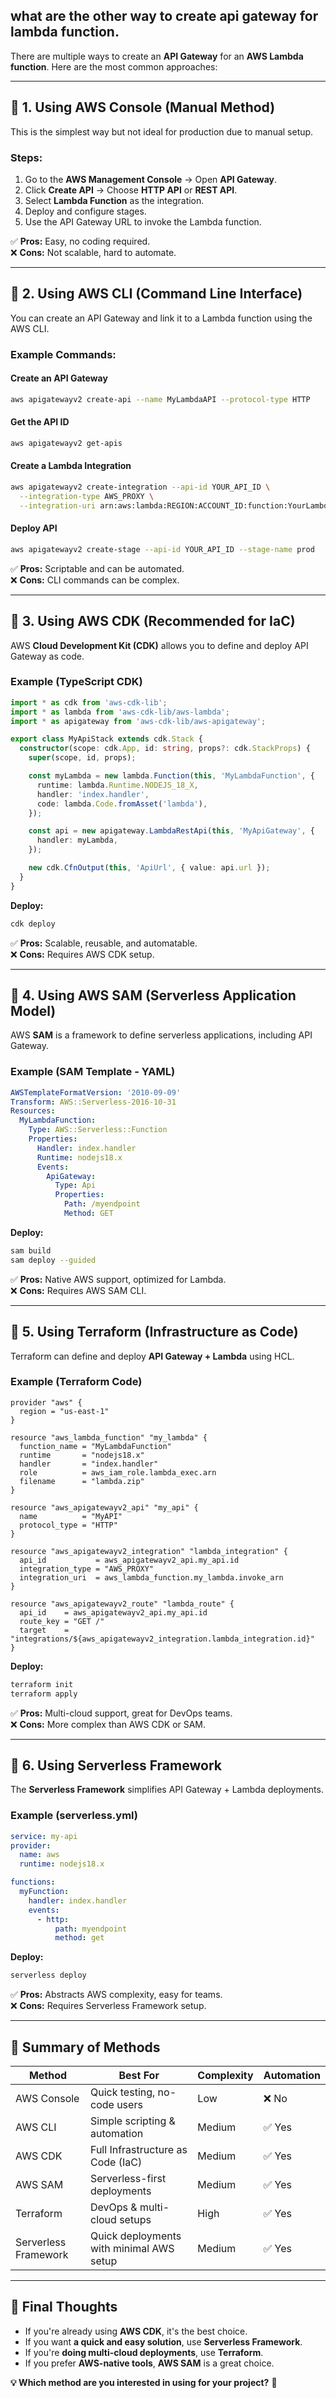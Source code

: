 ## what are the other way to create api gateway for lambda function.


There are multiple ways to create an **API Gateway** for an **AWS Lambda function**. Here are the most common approaches:  

---

## **🔹 1. Using AWS Console (Manual Method)**
This is the simplest way but not ideal for production due to manual setup.

### **Steps:**  
1. Go to the **AWS Management Console** → Open **API Gateway**.  
2. Click **Create API** → Choose **HTTP API** or **REST API**.  
3. Select **Lambda Function** as the integration.  
4. Deploy and configure stages.  
5. Use the API Gateway URL to invoke the Lambda function.

✅ **Pros:** Easy, no coding required.  
❌ **Cons:** Not scalable, hard to automate.

---

## **🔹 2. Using AWS CLI (Command Line Interface)**
You can create an API Gateway and link it to a Lambda function using the AWS CLI.

### **Example Commands:**
#### **Create an API Gateway**
```sh
aws apigatewayv2 create-api --name MyLambdaAPI --protocol-type HTTP
```
#### **Get the API ID**
```sh
aws apigatewayv2 get-apis
```
#### **Create a Lambda Integration**
```sh
aws apigatewayv2 create-integration --api-id YOUR_API_ID \
  --integration-type AWS_PROXY \
  --integration-uri arn:aws:lambda:REGION:ACCOUNT_ID:function:YourLambdaFunction
```
#### **Deploy API**
```sh
aws apigatewayv2 create-stage --api-id YOUR_API_ID --stage-name prod
```

✅ **Pros:** Scriptable and can be automated.  
❌ **Cons:** CLI commands can be complex.

---

## **🔹 3. Using AWS CDK (Recommended for IaC)**
AWS **Cloud Development Kit (CDK)** allows you to define and deploy API Gateway as code.

### **Example (TypeScript CDK)**
```typescript
import * as cdk from 'aws-cdk-lib';
import * as lambda from 'aws-cdk-lib/aws-lambda';
import * as apigateway from 'aws-cdk-lib/aws-apigateway';

export class MyApiStack extends cdk.Stack {
  constructor(scope: cdk.App, id: string, props?: cdk.StackProps) {
    super(scope, id, props);

    const myLambda = new lambda.Function(this, 'MyLambdaFunction', {
      runtime: lambda.Runtime.NODEJS_18_X,
      handler: 'index.handler',
      code: lambda.Code.fromAsset('lambda'),
    });

    const api = new apigateway.LambdaRestApi(this, 'MyApiGateway', {
      handler: myLambda,
    });

    new cdk.CfnOutput(this, 'ApiUrl', { value: api.url });
  }
}
```
**Deploy:**  
```sh
cdk deploy
```

✅ **Pros:** Scalable, reusable, and automatable.  
❌ **Cons:** Requires AWS CDK setup.

---

## **🔹 4. Using AWS SAM (Serverless Application Model)**
AWS **SAM** is a framework to define serverless applications, including API Gateway.

### **Example (SAM Template - YAML)**
```yaml
AWSTemplateFormatVersion: '2010-09-09'
Transform: AWS::Serverless-2016-10-31
Resources:
  MyLambdaFunction:
    Type: AWS::Serverless::Function
    Properties:
      Handler: index.handler
      Runtime: nodejs18.x
      Events:
        ApiGateway:
          Type: Api
          Properties:
            Path: /myendpoint
            Method: GET
```
**Deploy:**  
```sh
sam build
sam deploy --guided
```

✅ **Pros:** Native AWS support, optimized for Lambda.  
❌ **Cons:** Requires AWS SAM CLI.

---

## **🔹 5. Using Terraform (Infrastructure as Code)**
Terraform can define and deploy **API Gateway + Lambda** using HCL.

### **Example (Terraform Code)**
```hcl
provider "aws" {
  region = "us-east-1"
}

resource "aws_lambda_function" "my_lambda" {
  function_name = "MyLambdaFunction"
  runtime       = "nodejs18.x"
  handler       = "index.handler"
  role          = aws_iam_role.lambda_exec.arn
  filename      = "lambda.zip"
}

resource "aws_apigatewayv2_api" "my_api" {
  name          = "MyAPI"
  protocol_type = "HTTP"
}

resource "aws_apigatewayv2_integration" "lambda_integration" {
  api_id           = aws_apigatewayv2_api.my_api.id
  integration_type = "AWS_PROXY"
  integration_uri  = aws_lambda_function.my_lambda.invoke_arn
}

resource "aws_apigatewayv2_route" "lambda_route" {
  api_id    = aws_apigatewayv2_api.my_api.id
  route_key = "GET /"
  target    = "integrations/${aws_apigatewayv2_integration.lambda_integration.id}"
}
```
**Deploy:**  
```sh
terraform init
terraform apply
```

✅ **Pros:** Multi-cloud support, great for DevOps teams.  
❌ **Cons:** More complex than AWS CDK or SAM.

---

## **🔹 6. Using Serverless Framework**
The **Serverless Framework** simplifies API Gateway + Lambda deployments.

### **Example (serverless.yml)**
```yaml
service: my-api
provider:
  name: aws
  runtime: nodejs18.x

functions:
  myFunction:
    handler: index.handler
    events:
      - http:
          path: myendpoint
          method: get
```
**Deploy:**  
```sh
serverless deploy
```

✅ **Pros:** Abstracts AWS complexity, easy for teams.  
❌ **Cons:** Requires Serverless Framework setup.

---

## **🔹 Summary of Methods**
| **Method**          | **Best For**                            | **Complexity** | **Automation** |
|---------------------|----------------------------------------|---------------|--------------|
| AWS Console        | Quick testing, no-code users           | Low           | ❌ No        |
| AWS CLI            | Simple scripting & automation          | Medium        | ✅ Yes       |
| AWS CDK            | Full Infrastructure as Code (IaC)      | Medium        | ✅ Yes       |
| AWS SAM            | Serverless-first deployments          | Medium        | ✅ Yes       |
| Terraform          | DevOps & multi-cloud setups           | High          | ✅ Yes       |
| Serverless Framework | Quick deployments with minimal AWS setup | Medium        | ✅ Yes       |

---

## **🔹 Final Thoughts**
- If you're already using **AWS CDK**, it's the best choice.  
- If you want **a quick and easy solution**, use **Serverless Framework**.  
- If you're **doing multi-cloud deployments**, use **Terraform**.  
- If you prefer **AWS-native tools**, **AWS SAM** is a great choice.  

**💡 Which method are you interested in using for your project?** 🚀